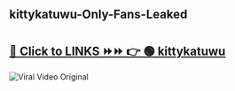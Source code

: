 
 ## kittykatuwu-Only-Fans-Leaked

# <h2><a href="https://clipsfans.com/kittykatuwu&ref=git">🔗 Click to LINKS ⏩⏩ 👉 🟢 kittykatuwu </a></h2>

<a href="https://clipsfans.com/kittykatuwu&ref=git" rel="nofollow" data-target="animated-image.originalLink"><img src="https://i.ibb.co.com/xMMVF88/686577567.gif" alt="Viral Video Original" style="max-width: 100%; display: inline-block;" data-target="animated-image.originalImage"></a>
